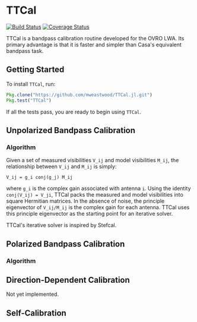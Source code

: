 # TTCal

[![Build Status](https://travis-ci.org/mweastwood/TTCal.jl.svg?branch=master)](https://travis-ci.org/mweastwood/TTCal.jl)
[![Coverage Status](https://img.shields.io/coveralls/mweastwood/TTCal.jl.svg?style=flat)](https://coveralls.io/r/mweastwood/TTCal.jl?branch=master)

TTCal is a bandpass calibration routine developed for the OVRO LWA. Its primary advantage is that it is faster and simpler than Casa's equivalent bandpass task.

## Getting Started

To install `TTCal`, run:
```julia
Pkg.clone("https://github.com/mweastwood/TTCal.jl.git")
Pkg.test("TTCal")
```
If all the tests pass, you are ready to begin using `TTCal`.

## Unpolarized Bandpass Calibration
### Algorithm
Given a set of measured visibilities `V_ij` and model visibilities `M_ij`, the relationship between `V_ij` and `M_ij` is simply:
```
V_ij = g_i conj(g_j) M_ij
```
where `g_i` is the complex gain associated with antenna `i`. Using the identity `conj(V_ij) = V_ji`, TTCal packs the measured and model visibilities into square Hermitian matrices. In the absence of noise, the principle eigenvector of `V_ij/M_ij` is the complex gain for each antenna. TTCal uses this principle eigenvector as the starting point for an iterative solver.

TTCal's iterative solver is inspired by Stefcal.

## Polarized Bandpass Calibration
### Algorithm

## Direction-Dependent Calibration

Not yet implemented.

## Self-Calibration
